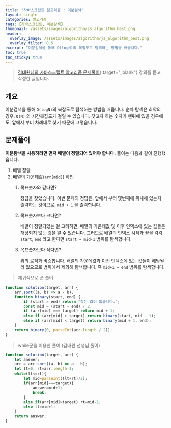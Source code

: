 ```yaml
---
title: "자바스크립트 알고리즘 : 이분검색"
layout: single
categories: 알고리즘
tags: [자바스크립트, 이분탐색]
thumbnail: /assets/images/algorithm/js_algorithm_best.png
header:
  overlay_image: /assets/images/algorithm/js_algorithm_best.png
  overlay_filter: 0.5
excerpt: "이분검색을 통해 O(logN)의 복잡도로 탐색하는 방법을 배웁니다."
toc: true
toc_sticky: true
---
```


>[김태원님의 자바스크립트 알고리즘 문제풀이](https://www.inflearn.com/course/%EC%9E%90%EB%B0%94%EC%8A%A4%ED%81%AC%EB%A6%BD%ED%8A%B8-%EC%95%8C%EA%B3%A0%EB%A6%AC%EC%A6%98-%EB%AC%B8%EC%A0%9C%ED%92%80%EC%9D%B4/dashboard){:target="_blank"} 강의를 듣고 작성한 글입니다.
>

## 개요

이분검색을 통해 `O(logN)`의 복잡도로 탐색하는 방법을 배웁니다. 순차 탐색은 최악의 경우, `O(N)` 의 시간복잡도가 걸릴 수 있습니다. 찾고자 하는 숫자가 맨뒤에 있을 경우에도, 앞에서 부터 차례대로 찾기 때문에 그렇습니다.

## 문제풀이

**이분탐색을 사용하려면 먼저 배열이 정렬되어 있어야 합니다.** 풀이는 다음과 같이 진행했습니다.

1. 배열 정렬
2. 배열의 가운데값(`arr[mid]`) 확인
    1. 목표숫자와 같다면?
        
        정답을 찾았습니다. 이번 문제의 정답은, 앞에서 부터 몇번째에 위치해 있는지 출력하는 것이므로, `mid + 1` 을 출력합니다.
        
    2. 목표숫자보다 크다면?
        
        배열이 정렬되있는 걸 고려하면, 배열의 가운데값 및 이후 인덱스에 있는 값들은 해당되지 않는 것을 알 수 있습니다. 그러므로 배열의 인덱스 시작과 끝을 각각 `start`, `end` 라고 한다면 `start ~ mid-1` 범위를 탐색합니다.
        
    3. 목표숫자보다 작다면?
        
        위의 로직과 비슷합니다. 배열의 가운데값과 이전 인덱스에 있는 값들이 해당될리 없으므로 범위에서 제외해 탐색합니다. 즉 `mid+1 ~ end` 범위를 탐색합니다.
        

> 재귀적으로 푼 풀이
> 

```jsx
function solution(target, arr) {
	arr.sort((a, b) => a - b);
	function binary(start, end) {
		if (start > end) return "찾는 값이 없습니다.";
		const mid = (start + end) / 2;
		if (arr[mid] === target) return mid + 1;
		else if (arr[mid] > target) return binary(start, mid - 1);
		else if (arr[mid] < target) return binary(mid + 1, end);
	}
	return binary(0, parseInt(arr.length / 2));
}
```

> while문을 이용한 풀이 (김태원 선생님 풀이)
> 

```jsx
function solution(target, arr) {
	let answer;
	arr = arr.sort((a, b) => a - b);
	let lt=0, rt=arr.length-1;
	while(lt<=rt){
		let mid=parseInt((lt+rt)/2);
		if(arr[mid]===target){
			answer=mid+1;
			break;
		}
		else if(arr[mid]>target) rt=mid-1;
		else lt=mid+1;
	}
	return answer;
}
```